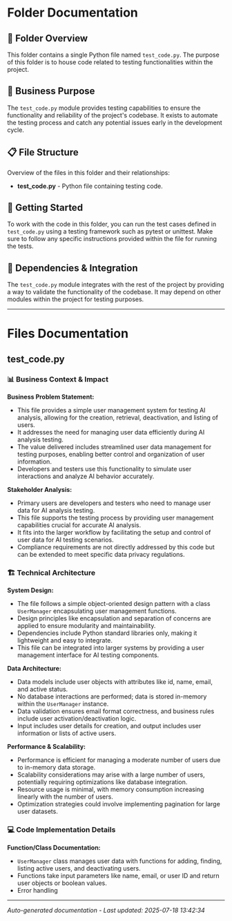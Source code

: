 # Folder Documentation

## 📁 Folder Overview
This folder contains a single Python file named `test_code.py`. The purpose of this folder is to house code related to testing functionalities within the project.

## 🎯 Business Purpose
The `test_code.py` module provides testing capabilities to ensure the functionality and reliability of the project's codebase. It exists to automate the testing process and catch any potential issues early in the development cycle.

## 📋 File Structure
Overview of the files in this folder and their relationships:

- **test_code.py** - Python file containing testing code.

## 🚀 Getting Started
To work with the code in this folder, you can run the test cases defined in `test_code.py` using a testing framework such as pytest or unittest. Make sure to follow any specific instructions provided within the file for running the tests.

## 🔗 Dependencies & Integration
The `test_code.py` module integrates with the rest of the project by providing a way to validate the functionality of the codebase. It may depend on other modules within the project for testing purposes.

---

# Files Documentation

## test_code.py

### 📊 Business Context & Impact
**Business Problem Statement:**
- This file provides a simple user management system for testing AI analysis, allowing for the creation, retrieval, deactivation, and listing of users.
- It addresses the need for managing user data efficiently during AI analysis testing.
- The value delivered includes streamlined user data management for testing purposes, enabling better control and organization of user information.
- Developers and testers use this functionality to simulate user interactions and analyze AI behavior accurately.

**Stakeholder Analysis:**
- Primary users are developers and testers who need to manage user data for AI analysis testing.
- This file supports the testing process by providing user management capabilities crucial for accurate AI analysis.
- It fits into the larger workflow by facilitating the setup and control of user data for AI testing scenarios.
- Compliance requirements are not directly addressed by this code but can be extended to meet specific data privacy regulations.

### 🏗️ Technical Architecture  
**System Design:**
- The file follows a simple object-oriented design pattern with a class `UserManager` encapsulating user management functions.
- Design principles like encapsulation and separation of concerns are applied to ensure modularity and maintainability.
- Dependencies include Python standard libraries only, making it lightweight and easy to integrate.
- This file can be integrated into larger systems by providing a user management interface for AI testing components.

**Data Architecture:**
- Data models include user objects with attributes like id, name, email, and active status.
- No database interactions are performed; data is stored in-memory within the `UserManager` instance.
- Data validation ensures email format correctness, and business rules include user activation/deactivation logic.
- Input includes user details for creation, and output includes user information or lists of active users.

**Performance & Scalability:**
- Performance is efficient for managing a moderate number of users due to in-memory data storage.
- Scalability considerations may arise with a large number of users, potentially requiring optimizations like database integration.
- Resource usage is minimal, with memory consumption increasing linearly with the number of users.
- Optimization strategies could involve implementing pagination for large user datasets.

### 💻 Code Implementation Details
**Function/Class Documentation:**
- `UserManager` class manages user data with functions for adding, finding, listing active users, and deactivating users.
- Functions take input parameters like name, email, or user ID and return user objects or boolean values.
- Error handling

---
*Auto-generated documentation - Last updated: 2025-07-18 13:42:34*

